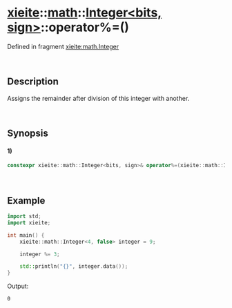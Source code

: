 # [xieite](../../../../../xieite.md)\:\:[math](../../../../../math.md)\:\:[Integer<bits, sign>](../../../../integer.md)\:\:operator%=\(\)
Defined in fragment [xieite:math.Integer](../../../../../../../src/math/integer.cpp)

&nbsp;

## Description
Assigns the remainder after division of this integer with another.

&nbsp;

## Synopsis
#### 1)
```cpp
constexpr xieite::math::Integer<bits, sign>& operator%=(xieite::math::Integer<bits, sign> divisor) noexcept;
```

&nbsp;

## Example
```cpp
import std;
import xieite;

int main() {
    xieite::math::Integer<4, false> integer = 9;

    integer %= 3;

    std::println("{}", integer.data());
}
```
Output:
```
0
```
